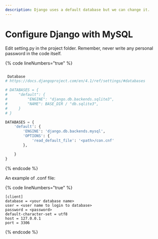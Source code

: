 ```yaml
---
description: Django uses a default database but we can change it.
---
```


# Configure Django with MySQL

Edit setting.py in the project folder. Remember, never write any personal password in the code itself.

{% code lineNumbers="true" %}
```python

 Database
# https://docs.djangoproject.com/en/4.1/ref/settings/#databases

# DATABASES = {
#     "default": {
#         "ENGINE": "django.db.backends.sqlite3",
#         "NAME": BASE_DIR / "db.sqlite3",
#     }
# }

DATABASES = {
    'default': {
        'ENGINE': 'django.db.backends.mysql',
        'OPTIONS': {
            'read_default_file': '<path>/con.cnf'
        },

    }
}

```
{% endcode %}

An example of .conf file:

{% code lineNumbers="true" %}
```vim
[client]
database = <your database name>
user = <user name to login to database>
password = <password>
default-character-set = utf8
host = 127.0.0.1
port = 3306
```
{% endcode %}

